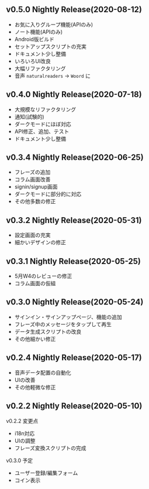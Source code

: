 ## v0.5.0 Nightly Release(2020-08-12)
- お気に入りグループ機能(APIのみ)
- ノート機能(APIのみ)
- Android版ビルド
- セットアップスクリプトの充実
- ドキュメント少し整備
- いろいろUI改良
- 大幅リファクタリング
- 音声 `naturalreaders` → `Woord` に

## v0.4.0 Nightly Release(2020-07-18)
- 大規模なリファクタリング
- 通知(試験的)
- ダークモードにほぼ対応
- API修正、追加、テスト
- ドキュメント少し整備

## v0.3.4 Nightly Release(2020-06-25)
- フレーズの追加
- コラム画面改善
- signin/signup画面
- ダークモードに部分的に対応
- その他多数の修正

## v0.3.2 Nightly Release(2020-05-31)
- 設定画面の充実
- 細かいデザインの修正

## v0.3.1 Nightly Release(2020-05-25)
- 5月W4のレビューの修正
- コラム画面の仮組

## v0.3.0 Nightly Release(2020-05-24)
- サインイン・サインアップページ、機能の追加
- フレーズ中のメッセージをタップして再生
- データ生成スクリプトの改良
- その他細かい修正

## v0.2.4 Nightly Release(2020-05-17)
- 音声データ配置の自動化
- UIの改善
- その他軽微な修正

## v0.2.2 Nightly Release(2020-05-10)
v0.2.2 変更点
- i18n対応
- UIの調整
- フレーズ変換スクリプトの完成

v0.3.0 予定
- ユーザー登録/編集フォーム
- コイン表示